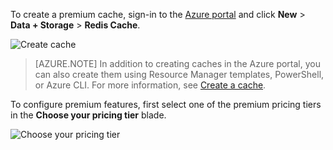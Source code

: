 To create a premium cache, sign-in to the [Azure portal](https://portal.azure.cn) and click **New** > **Data + Storage** > **Redis Cache**.

![Create cache](./media/redis-cache-premium-create/redis-cache-new-cache-menu.png)

> [AZURE.NOTE]
> In addition to creating caches in the Azure portal, you can also create them using Resource Manager templates, PowerShell, or Azure CLI. For more information, see [Create a cache](/documentation/articles/cache-dotnet-how-to-use-azure-redis-cache/#create-a-cache).
> 
> 

To configure premium features, first select one of the premium pricing tiers in the **Choose your pricing tier** blade.

![Choose your pricing tier](./media/redis-cache-premium-create/redis-cache-premium-pricing-tier.png)

